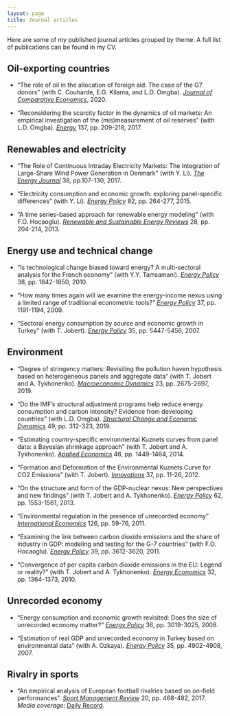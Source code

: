 ```yaml
---
layout: page
title: Journal articles
---
```


Here are some of my published journal articles grouped by theme. A full list of publications can be found in my CV.

## Oil-exporting countries

- “The role of oil in the allocation of foreign aid: The case of the G7 donors” (with C. Couharde, E.G. Kilama, and L.D. Omgba). [*Journal of Comparative Economics*](https://www.sciencedirect.com/science/article/pii/S0147596718301872), 2020.

- “Reconsidering the scarcity factor in the dynamics of oil markets: An empirical investigation of the (mis)measurement of oil reserves” (with L.D. Omgba). [*Energy*](https://www.sciencedirect.com/science/article/pii/S0360544217311878) 137, pp. 209-218, 2017.

## Renewables and electricity

- “The Role of Continuous Intraday Electricity Markets: The Integration of Large-Share Wind Power Generation in Denmark” (with Y. Li). [*The Energy Journal*](http://www.iaee.org/energyjournal/article/2879) 38, pp.107-130, 2017.

- “Electricity consumption and economic growth: exploring panel-specific differences” (with Y. Li). [*Energy Policy*](https://www.sciencedirect.com/science/article/pii/S030142151400665X) 82, pp. 264-277, 2015.

- “A time series-based approach for renewable energy modeling” (with F.O. Hocaoglu). [*Renewable and Sustainable Energy Reviews*](https://www.sciencedirect.com/science/article/pii/S1364032113004991) 28, pp. 204-214, 2013.


## Energy use and technical change

- “Is technological change biased toward energy? A multi-sectoral analysis for the French economy” (with Y.Y. Tamsamani). [*Energy Policy*](https://www.sciencedirect.com/science/article/pii/S0301421509009112) 38, pp. 1842-1850, 2010.

- “How many times again will we examine the energy-income nexus using a limited range of traditional econometric tools?” [*Energy Policy*](https://www.sciencedirect.com/science/article/pii/S0301421508007192) 37, pp. 1191-1194, 2009.

- “Sectoral energy consumption by source and economic growth in Turkey” (with T. Jobert). [*Energy Policy*](https://www.sciencedirect.com/science/article/pii/S030142150700208X) 35, pp. 5447-5456, 2007.


## Environment

- “Degree of stringency matters: Revisiting the pollution haven hypothesis based on heterogeneous panels and aggregate data” (with T. Jobert and A. Tykhonenko). [*Macroeconomic Dynamics*](https://www.cambridge.org/core/journals/macroeconomic-dynamics/article/abs/degree-of-stringency-matters-revisiting-the-pollution-haven-hypothesis-based-on-heterogeneous-panels-and-aggregate-data/187AD044E2C317FD7DB057860F622A2A) 23, pp. 2675-2697, 2019.

- “Do the IMF’s structural adjustment programs help reduce energy consumption and carbon intensity? Evidence from developing countries” (with L.D. Omgba). [*Structural Change and Economic Dynamics*](https://www.sciencedirect.com/science/article/pii/S0954349X18302923) 49, pp. 312-323, 2019.

- “Estimating country-specific environmental Kuznets curves from panel data: a Bayesian shrinkage approach” (with T. Jobert and A. Tykhonenko). [*Applied Economics*](https://www.tandfonline.com/doi/abs/10.1080/00036846.2013.875111) 46, pp. 1449-1464, 2014.

- “Formation and Deformation of the Environmental Kuznets Curve for CO2 Emissions” (with T. Jobert). [*Innovations*](https://www.cairn-int.info/journal-innovations-2012-1-page-11.htm) 37, pp. 11-26, 2012.

- “On the structure and form of the GDP-nuclear nexus: New perspectives and new findings” (with T. Jobert and A. Tykhonenko). [*Energy Policy*](https://www.sciencedirect.com/science/article/pii/S0301421513007453) 62, pp. 1553-1561, 2013.

- “Environmental regulation in the presence of unrecorded economy” [*International Economics*](https://www.sciencedirect.com/science/article/pii/S2110701713600384) 126, pp. 59-76, 2011.

- “Examining the link between carbon dioxide emissions and the share of industry in GDP: modeling and testing for the G-7 countries” (with F.O. Hocaoglu). [*Energy Policy*](https://www.sciencedirect.com/science/article/pii/S0301421511002576) 39, pp. 3612-3620, 2011.

- “Convergence of per capita carbon dioxide emissions in the EU: Legend or reality?” (with T. Jobert and A. Tykhonenko). [*Energy Economics*](https://www.sciencedirect.com/science/article/pii/S0140988310000502) 32, pp. 1364-1373, 2010.


## Unrecorded economy

- “Energy consumption and economic growth revisited: Does the size of unrecorded economy matter?” [*Energy Policy*](https://www.sciencedirect.com/science/article/pii/S030142150800178X) 36, pp. 3019-3025, 2008.

- “Estimation of real GDP and unrecorded economy in Turkey based on environmental data” (with A. Ozkaya). [*Energy Policy*](https://www.sciencedirect.com/science/article/pii/S0301421507001711) 35, pp. 4902-4908, 2007.


## Rivalry in sports

- “An empirical analysis of European football rivalries based on on-field performances”. [*Sport Management Review*](https://www.sciencedirect.com/science/article/pii/S1441352316300948) 20, pp. 468-482, 2017.
*Media coverage:* [Daily Record](https://www.dailyrecord.co.uk/news/scottish-news/celtic-rangers-need-cash-bitter-10059671).
